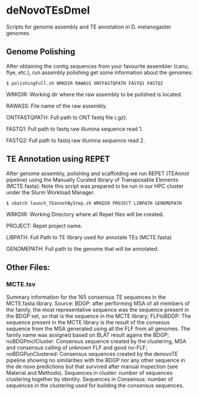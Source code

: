 # deNovoTEsDmel
Scripts for genome assembly and TE annotation in D. melanogaster genomes.

## Genome Polishing
After obtaining the contig sequences from your favourite assembler (canu, flye, etc.), run assembly polishing get some information about the genomes:

```
$ polishingFull.sh WRKDIR RAWASS ONTFASTQPATH FASTQ1 FASTQ2
```
WRKDIR: Working dir where the raw assembly to be polished is located.

RAWASS: File name of the raw assembly.

ONTFASTQPATH: Full path to ONT fastq file (.gz).

FASTQ1: Full path to fastq raw illumina sequence read 1.

FASTQ2: Full path to fastq raw illumina sequence read 2.

## TE Annotation using REPET

After genome assembly, polishing and scaffolding we run REPET (TEAnnot pipeline) using the Manually Curated library of Transposable Elements (MCTE.fasta): Note this script was prepared to be run in our HPC cluster under the Slurm Workload Manager. 
```
$ sbatch launch_TEannotByStep.sh WRKDIR PROJECT LIBPATH GENOMEPATH 
```
WRKDIR: Working Directory where all Repet files will be created.

PROJECT: Repet project name.

LIBPATH: Full Path to TE library used for annotate TEs (MCTE.fasta)

GENOMEPATH: Full path to the genome that will be annotated.




## Other Files:
### MCTE.tsv
Summary information for the 165 consensus TE sequences in the MCTE.fasta library. Source: BDGP: after performing MSA of all members of the family, the most representative sequence was the sequence present in the BDGP set, so that is the sequence in the MCTE library; FLFtoBDGP: The sequence present in the MCTE library is the result of the consesus sequence from the MSA generated using all the FLF from all genomes. The family name was assigned based on BLAT result agains the BDGP; noBDGPmclCluster: Consensus sequence created by the clustering, MSA and consensus calling of unknown FLF and good no-FLF; noBDGPunClustered: Consensus sequences created by the denovoTE pipeline showing no similarities with the BDGP nor any other sequence in the de novo predictions but that survived after manual inspection (see Material and Methods). Sequences in cluster: number of sequences clustering together by identity. Sequences in Consensus: number of sequences in the clustering used for building the consensus sequences.
